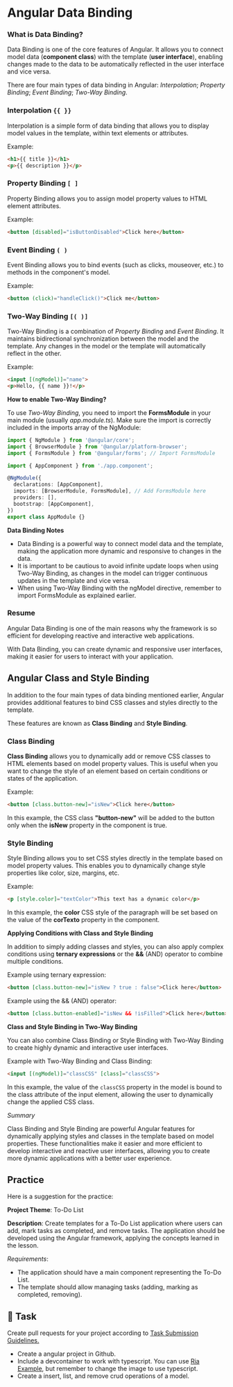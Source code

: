 # Angular Data Binding

### What is Data Binding?

Data Binding is one of the core features of Angular. It allows you to connect model data (**component class**) with the template (**user interface**), enabling changes made to the data to be automatically reflected in the user interface and vice versa.

There are four main types of data binding in Angular: _Interpolation_; _Property Binding_; _Event Binding_; _Two-Way Binding_.

### Interpolation `{{ }}`
Interpolation is a simple form of data binding that allows you to display model values in the template, within text elements or attributes.

Example:
```html
<h1>{{ title }}</h1>
<p>{{ description }}</p>
```

### Property Binding `[ ]`

Property Binding allows you to assign model property values to HTML element attributes.

Example:

```html
<button [disabled]="isButtonDisabled">Click here</button>
```

### Event Binding `( )`

Event Binding allows you to bind events (such as clicks, mouseover, etc.) to methods in the component's model.

Example:
```html
<button (click)="handleClick()">Click me</button>
```

### Two-Way Binding `[( )]`

Two-Way Binding is a combination of *Property Binding* and *Event Binding*. It maintains bidirectional synchronization between the model and the template. Any changes in the model or the template will automatically reflect in the other.

Example:
```html
<input [(ngModel)]="name">
<p>Hello, {{ name }}!</p>
```

**How to enable Two-Way Binding?**

To use *Two-Way Binding*, you need to import the **FormsModule** in your main module (usually *app.module.ts*). Make sure the import is correctly included in the imports array of the NgModule:

```typescript
import { NgModule } from '@angular/core';
import { BrowserModule } from '@angular/platform-browser';
import { FormsModule } from '@angular/forms'; // Import FormsModule

import { AppComponent } from './app.component';

@NgModule({
  declarations: [AppComponent],
  imports: [BrowserModule, FormsModule], // Add FormsModule here
  providers: [],
  bootstrap: [AppComponent],
})
export class AppModule {}
```

**Data Binding Notes**

- Data Binding is a powerful way to connect model data and the template, making the application more dynamic and responsive to changes in the data.
- It is important to be cautious to avoid infinite update loops when using Two-Way Binding, as changes in the model can trigger continuous updates in the template and vice versa.
- When using Two-Way Binding with the ngModel directive, remember to import FormsModule as explained earlier.

### Resume

Angular Data Binding is one of the main reasons why the framework is so efficient for developing reactive and interactive web applications. 

With Data Binding, you can create dynamic and responsive user interfaces, making it easier for users to interact with your application.

## Angular Class and Style Binding

In addition to the four main types of data binding mentioned earlier, Angular provides additional features to bind CSS classes and styles directly to the template.

These features are known as **Class Binding** and **Style Binding**.

### Class Binding

**Class Binding** allows you to dynamically add or remove CSS classes to HTML elements based on model property values. This is useful when you want to change the style of an element based on certain conditions or states of the application.

Example:

```html
<button [class.button-new]="isNew">Click here</button>
```

In this example, the CSS class **"button-new"** will be added to the button only when the **isNew** property in the component is true.

### Style Binding

Style Binding allows you to set CSS styles directly in the template based on model property values. This enables you to dynamically change style properties like color, size, margins, etc.

Example:

```html
<p [style.color]="textColor">This text has a dynamic color</p>
```

In this example, the **color** CSS style of the paragraph will be set based on the value of the **corTexto** property in the component.

**Applying Conditions with Class and Style Binding**

In addition to simply adding classes and styles, you can also apply complex conditions using **ternary expressions** or the **&&** (AND) operator to combine multiple conditions.

Example using ternary expression:

```html
<button [class.button-new]="isNew ? true : false">Click here</button>
```

Example using the && (AND) operator:

```html
<button [class.button-enabled]="isNew && !isFilled">Click here</button>
```

**Class and Style Binding in Two-Way Binding**

You can also combine Class Binding or Style Binding with Two-Way Binding to create highly dynamic and interactive user interfaces.

Example with Two-Way Binding and Class Binding:

```html
<input [(ngModel)]="classCSS" [class]="classCSS">
```

In this example, the value of the `classCSS` property in the model is bound to the class attribute of the input element, allowing the user to dynamically change the applied CSS class.

*Summary*

Class Binding and Style Binding are powerful Angular features for dynamically applying styles and classes in the template based on model properties. These functionalities make it easier and more efficient to develop interactive and reactive user interfaces, allowing you to create more dynamic applications with a better user experience.


## Practice

Here is a suggestion for the practice:

**Project Theme**: To-Do List

**Description**: Create templates for a To-Do List application where users can add, mark tasks as completed, and remove tasks. The application should be developed using the Angular framework, applying the concepts learned in the lesson.

*Requirements*:

- The application should have a main component representing the To-Do List.
- The template should allow managing tasks (adding, marking as completed, removing).


## 👷 Task

Create pull requests for your project according to [Task Submission Guidelines.](../assessment.md#task-submission)

- Create a angular project in Github.
- Include a devcontainer to work with typescript. You can use [Ria Example](https://github.com/persapiens-classes/ifrn-ria-example), but remember to change the image to use typescript.
- Create a insert, list, and remove crud operations of a model.

